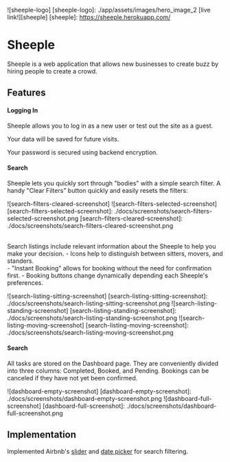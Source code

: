 ![sheeple-logo]
[sheeple-logo]: ./app/assets/images/hero_image_2
[live link!][sheeple]
[sheeple]: https://sheeple.herokuapp.com/


# Sheeple
Sheeple is a web application that allows new businesses to create buzz by hiring people to create a crowd.


## Features

#### Logging In
Sheeple allows you to log in as a new user or test out the site as a guest.<br>

Your data will be saved for future visits.

Your password is secured using backend encryption.



#### Search
Sheeple lets you quickly sort through "bodies" with a simple search filter. A handy "Clear Filters" button quickly and easily resets the filters: <br>

![search-filters-cleared-screenshot] ![search-filters-selected-screenshot]
[search-filters-selected-screenshot]: ./docs/screenshots/search-filters-selected-screenshot.png
[search-filters-cleared-screenshot]: ./docs/screenshots/search-filters-cleared-screenshot.png

<br>
Search listings include relevant information about the Sheeple to help you make your decision.
- Icons help to distinguish between sitters, movers, and standers.
<br>
- "Instant Booking" allows for booking without the need for confirmation first.
- Booking buttons change dynamically depending each Sheeple's preferences.

![search-listing-sitting-screenshot]
[search-listing-sitting-screenshot]: ./docs/screenshots/search-listing-sitting-screenshot.png
![search-listing-standing-screenshot]
[search-listing-standing-screenshot]: ./docs/screenshots/search-listing-standing-screenshot.png
![search-listing-moving-screenshot]
[search-listing-moving-screenshot]: ./docs/screenshots/search-listing-moving-screenshot.png

#### Search

All tasks are stored on the Dashboard page. They are conveniently divided into three columns: Completed, Booked, and Pending. Bookings can be canceled if they have not yet been confirmed.

![dashboard-empty-screenshot]
[dashboard-empty-screenshot]: ./docs/screenshots/dashboard-empty-screenshot.png
![dashboard-full-screenshot]
[dashboard-full-screenshot]: ./docs/screenshots/dashboard-full-screenshot.png


## Implementation
Implemented Airbnb's [slider][slider] and [date picker][dates] for search filtering.


[slider]: https://github.com/airbnb/rheostat
[dates]: https://github.com/airbnb/react-dates
